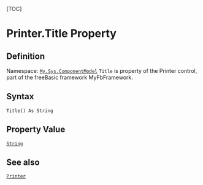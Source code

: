 [TOC]
# Printer.Title Property

## Definition
Namespace: [`My.Sys.ComponentModel`](My.Sys.ComponentModel.md)
`Title` is property of the Printer control, part of the freeBasic framework MyFbFramework.
## Syntax
```freeBasic
Title() As String
```
## Property Value
[`String`]("https://www.freebasic.net/wiki/KeyPgString")
## See also
[`Printer`](Printer.md)
